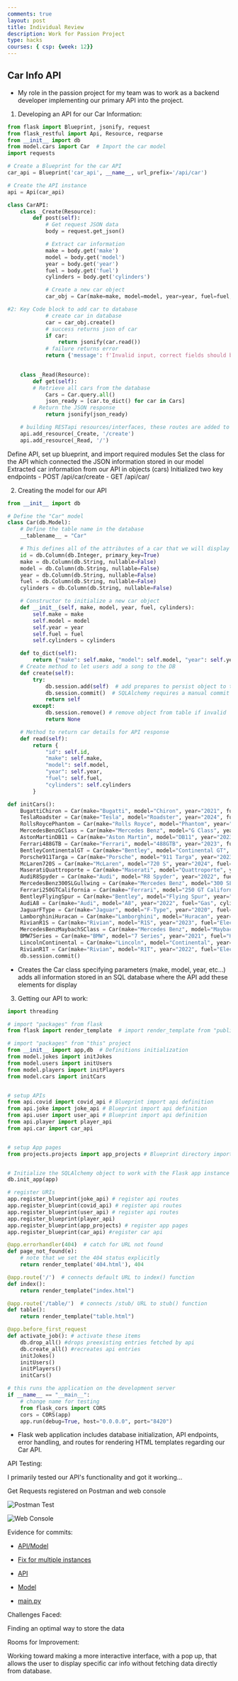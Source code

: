 ```yaml
---
comments: true
layout: post
title: Individual Review
description: Work for Passion Project
type: hacks
courses: { csp: {week: 12}}
---
```


## Car Info API

- My role in the passion project for my team was to work as a backend developer implementing our primary API into the project. 

1. Developing an API for our Car Information:

```python
from flask import Blueprint, jsonify, request
from flask_restful import Api, Resource, reqparse
from __init__ import db
from model.cars import Car  # Import the car model
import requests

# Create a Blueprint for the car API
car_api = Blueprint('car_api', __name__, url_prefix='/api/car')

# Create the API instance
api = Api(car_api)

class CarAPI:
    class _Create(Resource):
        def post(self):
            # Get request JSON data
            body = request.get_json()

            # Extract car information
            make = body.get('make')
            model = body.get('model')
            year = body.get('year')
            fuel = body.get('fuel')
            cylinders = body.get('cylinders')

            # Create a new car object
            car_obj = Car(make=make, model=model, year=year, fuel=fuel, cylinders=cylinders)

#2: Key Code block to add car to database 
            # create car in database
            car = car_obj.create()
            # success returns json of car
            if car:
                return jsonify(car.read())
            # failure returns error
            return {'message': f'Invalid input, correct fields should be make, model, year, and fuel, cylinders'}, 400

            
    class _Read(Resource):
        def get(self):
        # Retrieve all cars from the database
            Cars = Car.query.all()
            json_ready = [car.to_dict() for car in Cars]
        # Return the JSON response
            return jsonify(json_ready)

    # building RESTapi resources/interfaces, these routes are added to Web Server
    api.add_resource(_Create, '/create')
    api.add_resource(_Read, '/')
```

Define API, set up blueprint, and import required modules
Set the class for the API which connected the JSON information stored in our model
Extracted car information from our API in objects (cars)
Initialized two key endpoints
    - POST /api/car/create
    - GET /api/car/

2. Creating the model for our API

```python
from __init__ import db

# Define the "Car" model
class Car(db.Model):
    # Define the table name in the database
    __tablename__ = "Car"

    # This defines all of the attributes of a car that we will display
    id = db.Column(db.Integer, primary_key=True)  
    make = db.Column(db.String, nullable=False)
    model = db.Column(db.String, nullable=False)
    year = db.Column(db.String, nullable=False)
    fuel = db.Column(db.String, nullable=False)
    cylinders = db.Column(db.String, nullable=False)

    # Constructor to initialize a new car object
    def __init__(self, make, model, year, fuel, cylinders):
        self.make = make
        self.model = model
        self.year = year
        self.fuel = fuel
        self.cylinders = cylinders

    def to_dict(self):
        return {"make": self.make, "model": self.model, "year": self.year, "fuel": self.fuel, "cylinders": self.cylinders}
    # Create method to let users add a song to the DB
    def create(self):
        try:
            db.session.add(self)  # add prepares to persist object to table
            db.session.commit()  # SQLAlchemy requires a manual commit
            return self
        except: 
            db.session.remove() # remove object from table if invalid
            return None

    # Method to return car details for API response
    def read(self):
        return {
            "id": self.id,
            "make": self.make,
            "model": self.model,
            "year": self.year,
            "fuel": self.fuel,
            "cylinders": self.cylinders
        }

def initCars():
    BugattiChiron = Car(make="Bugatti", model="Chiron", year="2021", fuel="Gas", cylinders="16"); db.session.add(BugattiChiron)
    TeslaRoadster = Car(make="Tesla", model="Roadster", year="2024", fuel="Electricity", cylinders="None"); db.session.add(TeslaRoadster)
    RollsRoycePhantom = Car(make="Rolls Royce", model="Phantom", year="2021", fuel="Gas", cylinders="8"); db.session.add(RollsRoycePhantom)
    MercedesBenzGClass = Car(make="Mercedes Benz", model="G Class", year="2022", fuel="Gas", cylinders="10"); db.session.add(MercedesBenzGClass)
    AstonMartinDB11 = Car(make="Aston Martin", model="DB11", year="2023", fuel="Gas", cylinders="14"); db.session.add(AstonMartinDB11)
    Ferrari488GTB = Car(make="Ferrari", model="488GTB", year="2023", fuel="Gas", cylinders="9"); db.session.add(Ferrari488GTB)
    BentleyContinentalGT = Car(make="Bentley", model="Continental GT", year="2023", fuel="Gas", cylinders="10"); db.session.add(BentleyContinentalGT)
    Porsche911Targa = Car(make="Porsche", model="911 Targa", year="2023", fuel="Gas", cylinders="8"); db.session.add(Porsche911Targa)
    McLaren720S = Car(make="McLaren", model="720 S", year="2024", fuel="Gas", cylinders="6"); db.session.add(McLaren720S)
    MaseratiQuattroporte = Car(make="Maserati", model="Quattroporte", year="2021", fuel="CNG", cylinders="None"); db.session.add(MaseratiQuattroporte)
    AudiR8Spyder = Car(make="Audi", model="R8 Spyder", year="2022", fuel="Hydrogen Powered", cylinders="8"); db.session.add(AudiR8Spyder)
    MercedesBenz300SLGullwing = Car(make="Mercedes Benz", model="300 SL Gullwing", year="2021", fuel="Gas", cylinders="6"); db.session.add(MercedesBenz300SLGullwing)
    Ferrari250GTCalifornia = Car(make="Ferrari", model="250 GT California", year="2023", fuel="Gas", cylinders="8"); db.session.add(Ferrari250GTCalifornia)
    BentleyFlyingSpur = Car(make="Bentley", model="Flying Spur", year="2021", fuel="Gas", cylinders="4"); db.session.add(BentleyFlyingSpur)
    AudiA8 = Car(make="Audi", model="A8", year="2022", fuel="Gas", cylinders="8"); db.session.add(AudiA8)
    JaguarFType = Car(make="Jaguar", model="F-Type", year="2020", fuel="Gas", cylinders="10"); db.session.add(JaguarFType)
    LamborghiniHuracan = Car(make="Lamborghini", model="Huracan", year="2024", fuel="Hydrogen Powered", cylinders="12"); db.session.add(LamborghiniHuracan)
    RivianR1S = Car(make="Rivian", model="R1S", year="2023", fuel="Electricity", cylinders="None"); db.session.add(RivianR1S)
    MercedesBenzMaybachSClass = Car(make="Mercedes Benz", model="Maybach S Class", year="2022", fuel="Gas", cylinders="6"); db.session.add(MercedesBenzMaybachSClass)
    BMW7Series = Car(make="BMW", model="7 Series", year="2021", fuel="Hydrogen Powered", cylinders="8"); db.session.add(BMW7Series)
    LincolnContinental = Car(make="Lincoln", model="Continental", year="2020", fuel="Gas", cylinders="4"); db.session.add(LincolnContinental)
    RivianR1T = Car(make="Rivian", model="R1T", year="2022", fuel="Electricity", cylinders="None"); db.session.add(RivianR1T)
    db.session.commit()
```

* Creates the Car class specifying parameters (make, model, year, etc...) adds all information stored in an SQL database where the API add these elements for display

3. Getting our API to work:

```python
import threading

# import "packages" from flask
from flask import render_template  # import render_template from "public" flask libraries

# import "packages" from "this" project
from __init__ import app,db  # Definitions initialization
from model.jokes import initJokes
from model.users import initUsers
from model.players import initPlayers
from model.cars import initCars


# setup APIs
from api.covid import covid_api # Blueprint import api definition
from api.joke import joke_api # Blueprint import api definition
from api.user import user_api # Blueprint import api definition
from api.player import player_api
from api.car import car_api 


# setup App pages
from projects.projects import app_projects # Blueprint directory import projects definition


# Initialize the SQLAlchemy object to work with the Flask app instance
db.init_app(app)

# register URIs
app.register_blueprint(joke_api) # register api routes
app.register_blueprint(covid_api) # register api routes
app.register_blueprint(user_api) # register api routes
app.register_blueprint(player_api)
app.register_blueprint(app_projects) # register app pages
app.register_blueprint(car_api) #register car api

@app.errorhandler(404)  # catch for URL not found
def page_not_found(e):
    # note that we set the 404 status explicitly
    return render_template('404.html'), 404

@app.route('/')  # connects default URL to index() function
def index():
    return render_template("index.html")

@app.route('/table/')  # connects /stub/ URL to stub() function
def table():
    return render_template("table.html")

@app.before_first_request
def activate_job(): # activate these items 
    db.drop_all() #drops preexisting entries fetched by api
    db.create_all() #recreates api entries
    initJokes()
    initUsers()
    initPlayers()
    initCars()

# this runs the application on the development server
if __name__ == "__main__":
    # change name for testing
    from flask_cors import CORS
    cors = CORS(app)
    app.run(debug=True, host="0.0.0.0", port="8420")
```

* Flask web application includes database initialization, API endpoints, error handling, and routes for rendering HTML templates regarding our Car API.

API Testing:

I primarily tested our API's functionality and got it working...

Get Requests registered on Postman and web console

![Postman Test](https://cdn.discordapp.com/attachments/795744270732099634/1170926793495162981/postman.png?ex=655ad18e&is=65485c8e&hm=f67c021941cd92872300a835df43e59cfdc07f0431dcce0e7c47d940585c3001&)

![Web Console](https://cdn.discordapp.com/attachments/795744270732099634/1170929990741794906/web_console.png?ex=655ad488&is=65485f88&hm=4d5562dd6ff3d8b66773bf826b6cf9c9d905e831eb5d0821c7f3af07ac84522a&)

Evidence for commits:

- [API/Model](https://github.com/Swaggerplayer33/Flask-Server-Back-End-/commit/a8db0039ec21243916520b874790245698f27fed#diff-08918cab63a0ed5ce3fa108f6d5abcb69f19a0db54a0d627d5142d414a12eccf)

- [Fix for multiple instances](https://github.com/Swaggerplayer33/Flask-Server-Back-End-/commit/9f794f79ed669333da4f4e37554f6652d863d0eb)

- [API](https://github.com/Swaggerplayer33/Flask-Server-Back-End-/commit/b1eaa2120896d802d6e439032db6aab7c5176a9d)

- [Model](https://github.com/Swaggerplayer33/Flask-Server-Back-End-/commit/024e8d5be1602e4fed2c0bc7ef3ef075f5944b14)

- [main.py](https://github.com/Swaggerplayer33/Flask-Server-Back-End-/commit/8dc4b604e5a54e16cf0af553113cc222dfdc2bf5)

Challenges Faced: 

Finding an optimal way to store the data

Rooms for Improvement:

Working toward making a more interactive interface, with a pop up, that allows the user to display specific car info without fetching data directly from database.